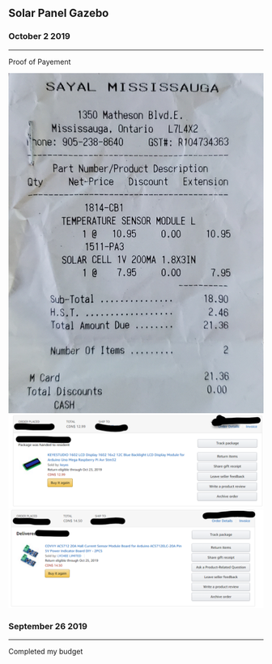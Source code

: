 Solar Panel Gazebo
---------------
### October 2 2019
-------------------
Proof of Payement 

![Image Solar](image/Solar%20Panel.jpg)
![LCD Display](/image/LCD_Display.png)
![Image Cureent Sensor](image/Current%20Sensor.png)



### September 26 2019
--------------------
Completed my budget



